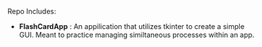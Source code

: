 Repo Includes: 

* __FlashCardApp__ : An appilication that utilizes tkinter to create a simple GUI. Meant to practice managing similtaneous processes within an app. 
